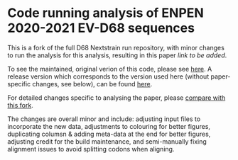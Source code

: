 # Code running analysis of ENPEN 2020-2021 EV-D68 sequences

This is a fork of the full D68 Nextstrain run repository, with minor changes to run the analysis for this analysis, resulting in this paper *link to be added*.

To see the maintained, original verion of this code, please see [here](https://github.com/nextstrain/enterovirus_d68).
A release version which corresponds to the version used here (without paper-specific changes, see below), can be found [here](https://github.com/nextstrain/enterovirus_d68/releases/tag/1.1).

For detailed changes specific to analysing the paper, please [compare with this fork](https://github.com/nextstrain/enterovirus_d68/compare/1.1...emmahodcroft:ev_d68_enpen2022:master).

The changes are overall minor and include: adjusting input files to incorporate the new data, adjustments to colouring for better figures, duplicating columsn & adding meta-data at the end for better figures, adjusting credit for the build maintenance, and semi-manually fixing alignment issues to avoid splitting codons when aligning. 
